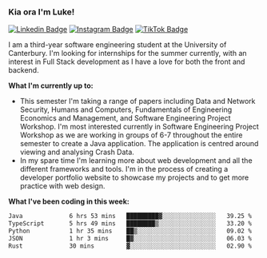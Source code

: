 ### Kia ora I'm Luke!

[![Linkedin Badge](https://img.shields.io/badge/-LinkedIn-0e76a8?style=flat-square&logo=Linkedin&logoColor=white)](https://www.linkedin.com/in/luke-stynes/)
[![Instagram Badge](https://img.shields.io/badge/-Instagram-e4405f?style=flat-square&logo=Instagram&logoColor=white)](https://www.instagram.com/luke.stynes/)
[![TikTok Badge](https://img.shields.io/badge/TikTok-Follow-blue)](https://www.tiktok.com/@luke_stynes)

I am a third-year software engineering student at the University of Canterbury. I'm looking for internships for the summer currently, with an interest in Full Stack development as I have a love for both the front and backend.

**What I'm currently up to:**
- This semester I'm taking a range of papers including Data and Network Security, Humans and Computers, Fundamentals of Engineering Economics and Management, and Software Engineering Project Workshop. I'm most interested currently in Software Engineering Project Workshop as we are working in groups of 6-7 throughout the entire semester to create a Java application. The application is centred around viewing and analysing Crash Data.
- In my spare time I'm learning more about web development and all the different frameworks and tools. I'm in the process of creating a developer portfolio website to showcase my projects and to get more practice with web design.


**What I've been coding in this week:**
<!--START_SECTION:waka-->

```txt
Java             6 hrs 53 mins   █████████▓░░░░░░░░░░░░░░░   39.25 %
TypeScript       5 hrs 49 mins   ████████▒░░░░░░░░░░░░░░░░   33.20 %
Python           1 hr 35 mins    ██▒░░░░░░░░░░░░░░░░░░░░░░   09.02 %
JSON             1 hr 3 mins     █▓░░░░░░░░░░░░░░░░░░░░░░░   06.03 %
Rust             30 mins         ▓░░░░░░░░░░░░░░░░░░░░░░░░   02.90 %
```

<!--END_SECTION:waka-->
